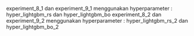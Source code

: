 experiment_8_1 dan experiment_9_1 menggunakan hyperparameter : hyper_lightgbm_rs dan hyper_lightgbm_bo
experiment_8_2 dan experiment_9_2 menggunakan hyperparameter : hyper_lightgbm_rs_2 dan hyper_lightgbm_bo_2